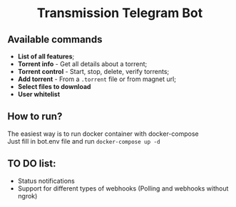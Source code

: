 <h1 align="center">
  Transmission Telegram Bot
</h1>

## Available commands
* <b>List of all features</b>;
* <b>Torrent info</b> - Get all details about a torrent;
* <b>Torrent control</b> - Start, stop, delete, verify torrents;
* <b>Add torrent</b> - From a <code>.torrent</code> file or from magnet url;
* <b>Select files to download</b>
* <b>User whitelist</b>
  
## How to run?
The easiest way is to run docker container with docker-compose\
Just fill in bot.env file and run <code>docker-compose up -d</code>

## TO DO list:
* Status notifications
* Support for different types of webhooks (Polling and webhooks without ngrok)